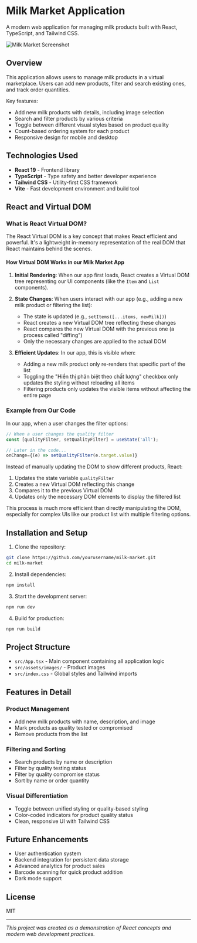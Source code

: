 # Milk Market Application

A modern web application for managing milk products built with React, TypeScript, and Tailwind CSS.

![Milk Market Screenshot](https://via.placeholder.com/800x400?text=Milk+Market+App)

## Overview

This application allows users to manage milk products in a virtual marketplace. Users can add new products, filter and search existing ones, and track order quantities.

Key features:
- Add new milk products with details, including image selection
- Search and filter products by various criteria
- Toggle between different visual styles based on product quality
- Count-based ordering system for each product
- Responsive design for mobile and desktop

## Technologies Used

- **React 19** - Frontend library
- **TypeScript** - Type safety and better developer experience
- **Tailwind CSS** - Utility-first CSS framework
- **Vite** - Fast development environment and build tool

## React and Virtual DOM

### What is React Virtual DOM?

The React Virtual DOM is a key concept that makes React efficient and powerful. It's a lightweight in-memory representation of the real DOM that React maintains behind the scenes.

#### How Virtual DOM Works in our Milk Market App

1. **Initial Rendering**: When our app first loads, React creates a Virtual DOM tree representing our UI components (like the `Item` and `List` components).

2. **State Changes**: When users interact with our app (e.g., adding a new milk product or filtering the list):
   - The state is updated (e.g., `setItems([...items, newMilk])`)
   - React creates a new Virtual DOM tree reflecting these changes
   - React compares the new Virtual DOM with the previous one (a process called "diffing")
   - Only the necessary changes are applied to the actual DOM

3. **Efficient Updates**: In our app, this is visible when:
   - Adding a new milk product only re-renders that specific part of the list
   - Toggling the "Hiển thị phân biệt theo chất lượng" checkbox only updates the styling without reloading all items
   - Filtering products only updates the visible items without affecting the entire page

### Example from Our Code

In our app, when a user changes the filter options:

```jsx
// When a user changes the quality filter
const [qualityFilter, setQualityFilter] = useState('all');

// Later in the code...
onChange={(e) => setQualityFilter(e.target.value)}
```

Instead of manually updating the DOM to show different products, React:
1. Updates the state variable `qualityFilter`
2. Creates a new Virtual DOM reflecting this change
3. Compares it to the previous Virtual DOM
4. Updates only the necessary DOM elements to display the filtered list

This process is much more efficient than directly manipulating the DOM, especially for complex UIs like our product list with multiple filtering options.

## Installation and Setup

1. Clone the repository:
```bash
git clone https://github.com/yourusername/milk-market.git
cd milk-market
```

2. Install dependencies:
```bash
npm install
```

3. Start the development server:
```bash
npm run dev
```

4. Build for production:
```bash
npm run build
```

## Project Structure

- `src/App.tsx` - Main component containing all application logic
- `src/assets/images/` - Product images
- `src/index.css` - Global styles and Tailwind imports

## Features in Detail

### Product Management
- Add new milk products with name, description, and image
- Mark products as quality tested or compromised
- Remove products from the list

### Filtering and Sorting
- Search products by name or description
- Filter by quality testing status
- Filter by quality compromise status
- Sort by name or order quantity

### Visual Differentiation
- Toggle between unified styling or quality-based styling
- Color-coded indicators for product quality status
- Clean, responsive UI with Tailwind CSS

## Future Enhancements

- User authentication system
- Backend integration for persistent data storage
- Advanced analytics for product sales
- Barcode scanning for quick product addition
- Dark mode support

## License

MIT

---

*This project was created as a demonstration of React concepts and modern web development practices.*
